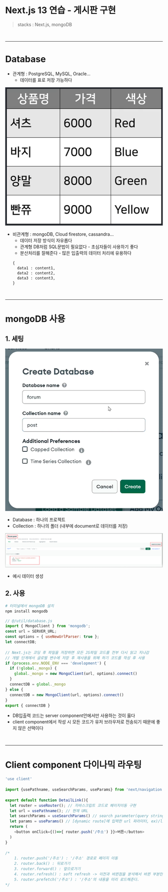 # Next.js 13 연습 - 게시판 구현
> stacks : Next.js, mongoDB

<br>

---

# Database
- 관계형 : PostgreSQL, MySQL, Oracle...
  - 데이터를 표로 저장 가능하다

![Alt text](image.png)

- 비관계형 : mongoDB, Cloud firestore, cassandra...
  - 데이터 저장 방식이 자유롭다
  - 관계형 DB처럼 SQL문법이 필요없다 - 초심자들이 사용하기 좋다
  - 분산처리를 잘해준다 - 많은 입출력의 데이터 처리에 유용하다
  ```
  {
    data1 : content1,
    data2 : content2,
    data3 : content3,
  }
  ```
<br>

---

# mongoDB 사용
## 1. 세팅
![create database](image-1.png)
- Database : 하나의 프로젝트
- Collection : 하나의 폴더 (내부에 document로 데이터를 저장)

![Alt text](image-3.png)
- 예시 데이터 생성

## 2. 사용
```bash
# 터미널에서 mongoDB 설치
npm install mongodb
```

```js
// @/util/database.js
import { MongoClient } from 'mongodb';
const url = SERVER_URL;
const options = { useNewUrlParser: true };
let connectDB;

// Next.js는 코딩 후 파일을 저장하면 모든 JS파일 코드를 전부 다시 읽고 지나감
// 개발 단계에서 글로벌 변수에 저장 후 재사용을 위해 하기 코드를 작성 후 사용
if (process.env.NODE_ENV === 'development') {
  if (!global._mongo) {
    global._mongo = new MongoClient(url, options).connect()
  }
  connectDB = global._mongo
} else {
  connectDB = new MongoClient(url, options).connect()
}
export { connectDB }

```
- DB입출력 코드는 server component안에서만 사용하는 것이 옳다
- client component에서 작성 시 모든 코드가 유저 브라우저로 전송되기 때문에 좋지 않은 선택이다

<br>

---

# Client component 다이나믹 라우팅
```js
'use client'

import {usePathname, useSearchParams, useParams} from 'next/navigation'

export default function DetailLink(){
  let router = useRouter(); // 자바스크립트 코드로 페이지이동 구현
  let url = usePathname(); // 현재 URL
  let searchParams = useSearchParams() // search parameter(query string) 출력
  let params = useParams() // [dynamic route]에 입력한 url 파라미터, ex)/list/id -> (id 출력)
  return (
    <button onClick={()=>{ router.push('/주소') }}>버튼</button>
  )
}

/*
    1. router.push('/주소') : '/주소' 경로로 페이지 이동
    2. router.back() : 뒤로가기
    3. router.forward() : 앞으로가기 
    4. router.refresh() : soft refresh -> 이전과 바뀐점을 분석해서 바뀐 부분만 새로고침 
    5. router.prefetch('/주소') : '/주소'의 내용을 미리 로드해준다.
*/
```